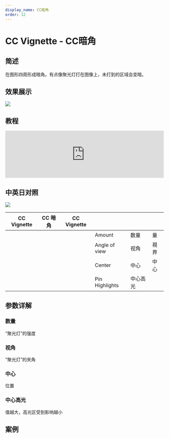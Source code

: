 ```yaml
---
display_name: CC暗角
order: 12
---
```


# CC Vignette - CC暗角

## 简述

在图形四周形成暗角。有点像聚光灯打在图像上，未打到的区域会变暗。

## 效果展示

![](https://cdn.yuelili.com/20220101235607.png)

## 教程

<iframe src="https://player.bilibili.com/player.html?bvid=BV1e34y1X7Vj&page=41&high_quality=1" width="100%" allowfullscreen="allowfullscreen" frameborder="0"></iframe>

## 中英日对照

![](https://mir.yuelili.com/user/AE/effects/AE-Effects-Stylize-CC_Vignette.png)

| CC Vignette | CC 暗角 | CC Vignette |                |          |      |
| ----------- | ------- | ----------- | -------------- | -------- | ---- |
|             |         |             | Amount         | 数量     | 量   |
|             |         |             | Angle of view  | 视角     | 視界 |
|             |         |             | Center         | 中心     | 中心 |
|             |         |             | Pin Highlights | 中心高光 |      |

## 参数详解

### 数量

“聚光灯”的强度

### 视角

“聚光灯”的夹角

### 中心

位置

### 中心高光

值越大，高光区受到影响越小

## 案例
